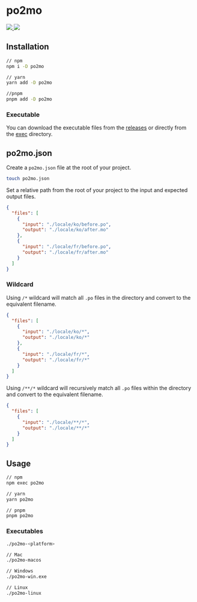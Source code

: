 # po2mo

<p align="left">
  <a href="https://npm.im/po2mo">
    <img src="https://badgen.net/npm/v/po2mo">
  </a>

  <a href="https://github.com/devjiwonchoi/po2mo/actions?workflow=CI">
    <img src="https://github.com/devjiwonchoi/po2mo/actions/workflows/node_ci.yml/badge.svg">
  </a>
</p>

## Installation

```bash
// npm
npm i -D po2mo

// yarn
yarn add -D po2mo

//pnpm
pnpm add -D po2mo
```

### Executable

You can download the executable files from the [releases](https://github.com/devjiwonchoi/po2mo/releases) or directly from the [exec](https://github.com/devjiwonchoi/po2mo/tree/main/exec) directory.

## po2mo.json

Create a `po2mo.json` file at the root of your project.

```bash
touch po2mo.json
```

Set a relative path from the root of your project to the input and expected output files.

```json
{
  "files": [
    {
      "input": "./locale/ko/before.po",
      "output": "./locale/ko/after.mo"
    },
    {
      "input": "./locale/fr/before.po",
      "output": "./locale/fr/after.mo"
    }
  ]
}
```

### Wildcard

Using `/*` wildcard will match all `.po` files in the directory and convert to the equivalent filename.

```json
{
  "files": [
    {
      "input": "./locale/ko/*",
      "output": "./locale/ko/*"
    },
    {
      "input": "./locale/fr/*",
      "output": "./locale/fr/*"
    }
  ]
}
```

Using `/**/*` wildcard will recursively match all `.po` files within the directory and convert to the equivalent filename.

```json
{
  "files": [
    {
      "input": "./locale/**/*",
      "output": "./locale/**/*"
    }
  ]
}
```

## Usage

```bash
// npm
npm exec po2mo

// yarn
yarn po2mo

// pnpm
pnpm po2mo
```

### Executables

```bash
./po2mo-<platform>

// Mac
./po2mo-macos

// Windows
./po2mo-win.exe

// Linux
./po2mo-linux
```
